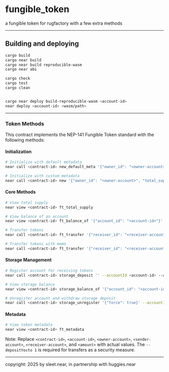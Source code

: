 # fungible_token

a fungible token for rugfactory with a few extra methods

---

## Building and deploying

```bash
cargo build
cargo near build
cargo near build reproducible-wasm
cargo near abi

cargo check
cargo test
cargo clean


cargo near deploy build-reproducible-wasm <account-id>
near deploy <account-id> <wasm/path>

```


---


### Token Methods

This contract implements the NEP-141 Fungible Token standard with the following methods:

#### Initialization

```bash
# Initialize with default metadata
near call <contract-id> new_default_meta '{"owner_id": "<owner-account>", "total_supply": "1000000000000000000000000000"}' --accountId <owner-account>

# Initialize with custom metadata
near call <contract-id> new '{"owner_id": "<owner-account>", "total_supply": "1000000000000000000000000000", "metadata": {"spec": "ft-1.0.0", "name": "My Token", "symbol": "TOKEN", "decimals": 24}}' --accountId <owner-account>
```

#### Core Methods

```bash
# View total supply
near view <contract-id> ft_total_supply

# View balance of an account
near view <contract-id> ft_balance_of '{"account_id": "<account-id>"}'  

# Transfer tokens
near call <contract-id> ft_transfer '{"receiver_id": "<receiver-account>", "amount": "<amount>"}' --accountId <sender-account> --depositYocto 1

# Transfer tokens with memo
near call <contract-id> ft_transfer '{"receiver_id": "<receiver-account>", "amount": "<amount>", "memo": "<memo>"}' --accountId <sender-account> --depositYocto 1
```

#### Storage Management

```bash
# Register account for receiving tokens
near call <contract-id> storage_deposit '' --accountId <account-id> --amount 0.00125

# View storage balance
near view <contract-id> storage_balance_of '{"account_id": "<account-id>"}'  

# Unregister account and withdraw storage deposit
near call <contract-id> storage_unregister '{"force": true}' --accountId <account-id>
```

#### Metadata

```bash
# View token metadata
near view <contract-id> ft_metadata
```

Note: Replace `<contract-id>`, `<account-id>`, `<owner-account>`, `<sender-account>`, `<receiver-account>`, and `<amount>` with actual values. The `--depositYocto 1` is required for transfers as a security measure.







---

copyright: 2025 by sleet.near, in partnership with huggies.near

